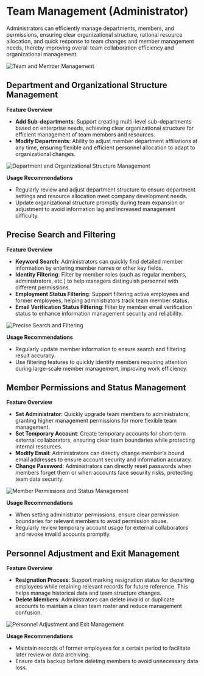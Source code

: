 # Team Management (Administrator)

Administrators can efficiently manage departments, members, and permissions, ensuring clear organizational structure, rational resource allocation, and quick response to team changes and member management needs, thereby improving overall team collaboration efficiency and organizational management.

![Team and Member Management](/images/en/team_mana_1.png)

## Department and Organizational Structure Management

**Feature Overview**
- **Add Sub-departments**: Support creating multi-level sub-departments based on enterprise needs, achieving clear organizational structure for efficient management of team members and resources.
- **Modify Departments**: Ability to adjust member department affiliations at any time, ensuring flexible and efficient personnel allocation to adapt to organizational changes.

![Department and Organizational Structure Management](/images/en/team_mana_2.png)

**Usage Recommendations**
- Regularly review and adjust department structure to ensure department settings and resource allocation meet company development needs.
- Update organizational structure promptly during team expansion or adjustment to avoid information lag and increased management difficulty.


## Precise Search and Filtering

**Feature Overview**
- **Keyword Search**: Administrators can quickly find detailed member information by entering member names or other key fields.
- **Identity Filtering**: Filter by member roles (such as regular members, administrators, etc.) to help managers distinguish personnel with different permissions.
- **Employment Status Filtering**: Support filtering active employees and former employees, helping administrators track team member status.
- **Email Verification Status Filtering**: Filter by member email verification status to enhance information management security and reliability.

![Precise Search and Filtering](/images/en/team_mana_3.png)

**Usage Recommendations**
- Regularly update member information to ensure search and filtering result accuracy.
- Use filtering features to quickly identify members requiring attention during large-scale member management, improving work efficiency.


## Member Permissions and Status Management

**Feature Overview**
- **Set Administrator**: Quickly upgrade team members to administrators, granting higher management permissions for more flexible team management.
- **Set Temporary Account**: Create temporary accounts for short-term external collaborators, ensuring clear team boundaries while protecting internal resources.
- **Modify Email**: Administrators can directly change member's bound email addresses to ensure account security and information accuracy.
- **Change Password**: Administrators can directly reset passwords when members forget them or when accounts face security risks, protecting team data security.

![Member Permissions and Status Management](/images/en/team_mana_4.png)

**Usage Recommendations**
- When setting administrator permissions, ensure clear permission boundaries for relevant members to avoid permission abuse.
- Regularly review temporary account usage for external collaborators and revoke invalid accounts promptly.


## Personnel Adjustment and Exit Management

**Feature Overview**
- **Resignation Process**: Support marking resignation status for departing employees while retaining relevant records for future reference. This helps manage historical data and team structure changes.
- **Delete Members**: Administrators can delete invalid or duplicate accounts to maintain a clean team roster and reduce management confusion.

![Personnel Adjustment and Exit Management](/images/en/team_mana_5.png)

**Usage Recommendations**
- Maintain records of former employees for a certain period to facilitate later review or data archiving.
- Ensure data backup before deleting members to avoid unnecessary data loss.